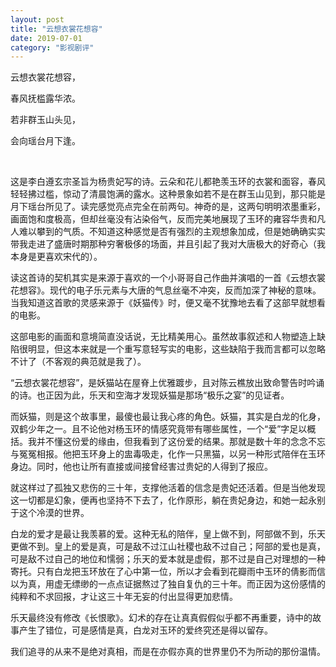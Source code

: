 ```yaml
---
layout: post
title: "云想衣裳花想容"
date: 2019-07-01
category: "影视剧评"
---
```



云想衣裳花想容，

春风抚槛露华浓。

若非群玉山头见，

会向瑶台月下逢。

&nbsp;&nbsp;

这是李白遵玄宗圣旨为杨贵妃写的诗。云朵和花儿都艳羡玉环的衣裳和面容，春风轻轻拂过槛，惊动了清晨饱满的露水。这种景象如若不是在群玉山见到，那只能是月下瑶台所见了。读完感觉亮点完全在前两句。神奇的是，这两句明明浓墨重彩，画面饱和度极高，但却丝毫没有沾染俗气，反而完美地展现了玉环的雍容华贵和凡人难以攀到的气质。不知道这种感觉是否有强烈的主观想象加成，但是她确确实实带我走进了盛唐时期那种穷奢极侈的场面，并且引起了我对大唐极大的好奇心（我本身是更喜欢宋代的）。

读这首诗的契机其实是来源于喜欢的一个小哥哥自己作曲并演唱的一首《云想衣裳花想容》。现代的电子乐元素与大唐的气息丝毫不冲突，反而加深了神秘的意味。当我知道这首歌的灵感来源于《妖猫传》时，便又毫不犹豫地去看了这部早就想看的电影。

这部电影的画面和意境简直没话说，无比精美用心。虽然故事叙述和人物塑造上缺陷很明显，但这本来就是一个重写意轻写实的电影，这些缺陷于我而言都可以忽略不计了（不客观的典范就是我了）。

“云想衣裳花想容”，是妖猫站在屋脊上优雅踱步，且对陈云樵放出致命警告时吟诵的诗。也正因为此，乐天和空海才发现妖猫是那场“极乐之宴”的见证者。

而妖猫，则是这个故事里，最傻也最让我心疼的角色。妖猫，其实是白龙的化身，双鹤少年之一。且不论他对杨玉环的情感究竟带有哪些属性，一个“爱”字足以概括。我并不懂这份爱的缘由，但我看到了这份爱的结果。那就是数十年的念念不忘与冤冤相报。他把玉环身上的盅毒吸走，化作一只黑猫，以另一种形式陪伴在玉环身边。同时，他也让所有直接或间接曾经害过贵妃的人得到了报应。

就这样过了孤独又悲伤的三十年，支撑他活着的信念是贵妃还活着。但是当他发现这一切都是幻象，便再也坚持不下去了，化作原形，躺在贵妃身边，和她一起永别于这个冷漠的世界。

白龙的爱才是最让我羡慕的爱。这种无私的陪伴，皇上做不到，阿部做不到，乐天更做不到。皇上的爱是真，可是敌不过江山社稷也敌不过自己；阿部的爱也是真，可是敌不过自己的地位和懦弱；乐天的爱本就是虚假，那不过是自己对理想的一种寄托。只有白龙把玉环放在了心中第一位，所以才会看到花瓣雨中玉环的倩影而信以为真，用虚无缥缈的一点点证据熬过了独自复仇的三十年。而正因为这份感情的纯粹和不求回报，才让这三十年无妄的付出显得更加悲情。

乐天最终没有修改《长恨歌》。幻术的存在让真真假假似乎都不再重要，诗中的故事产生了错位，可是感情是真，白龙对玉环的爱终究还是得以留存。

我们追寻的从来不是绝对真相，而是在亦假亦真的世界里仍不为所动的那份温情。
